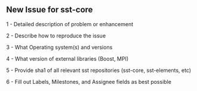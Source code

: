 New Issue for sst-core
----------------------
1 - Detailed description of problem or enhancement

2 - Describe how to reproduce the issue

3 - What Operating system(s) and versions

4 - What version of external libraries (Boost, MPI)

5 - Provide sha1 of all relevant sst repositories (sst-core, sst-elements, etc)

6 - Fill out Labels, Milestones, and Assignee fields as best possible

